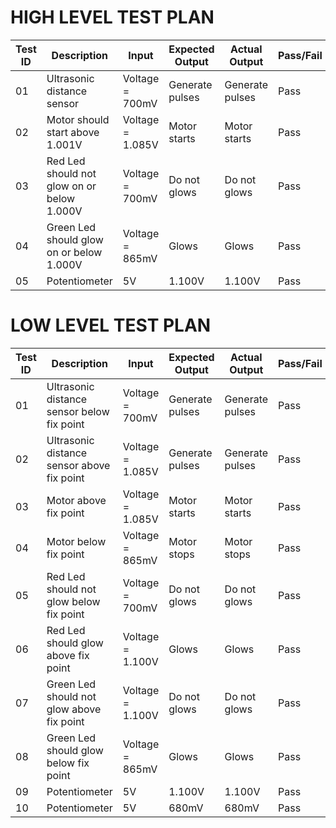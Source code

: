 **HIGH LEVEL TEST PLAN**
======

|Test ID  |Description                                 | Input             |Expected Output          |Actual Output    |Pass/Fail |
--------------------                                   |---------------    |------------------       |---------------  |----------|-----------
|   01    | Ultrasonic distance sensor                 | Voltage = 700mV   | Generate pulses         | Generate pulses | Pass     |
|   02    | Motor should start above 1.001V            | Voltage = 1.085V  | Motor starts            | Motor starts    | Pass     |
|   03    | Red Led should not glow on or below 1.000V | Voltage = 700mV   | Do not glows            | Do not glows    | Pass     |
|   04    | Green Led should glow on or below 1.000V   | Voltage = 865mV   | Glows                   | Glows           | Pass     |
|   05    | Potentiometer                              |  5V               | 1.100V                  | 1.100V          | Pass     |


**LOW LEVEL TEST PLAN** 
====

|Test ID  |Description                                 | Input             |Expected Output          |Actual Output    |Pass/Fail |
--------------------                                   |---------------    |------------------       |---------------  |----------|-----------
|   01    | Ultrasonic distance sensor below fix point | Voltage = 700mV   | Generate pulses         | Generate pulses | Pass     |
|   02    | Ultrasonic distance sensor above fix point | Voltage = 1.085V  | Generate pulses         | Generate pulses | Pass     |
|   03    | Motor above fix point                      | Voltage = 1.085V  | Motor starts            | Motor starts    | Pass     |
|   04    | Motor below fix point                      | Voltage = 865mV   | Motor stops             | Motor stops     | Pass     |
|   05    | Red Led should not glow below fix point    | Voltage = 700mV   | Do not glows            | Do not glows    | Pass     |
|   06    | Red Led should glow above fix point        | Voltage = 1.100V  | Glows                   | Glows           | Pass     |
|   07    | Green Led should not glow above fix point  | Voltage = 1.100V  | Do not glows            | Do not glows    | Pass     |
|   08    | Green Led should glow below fix point      | Voltage = 865mV   | Glows                   | Glows           | Pass     |
|   09    | Potentiometer                              |  5V               | 1.100V                  | 1.100V          | Pass     |
|   10    | Potentiometer                              |  5V               | 680mV                   | 680mV           | Pass     |
